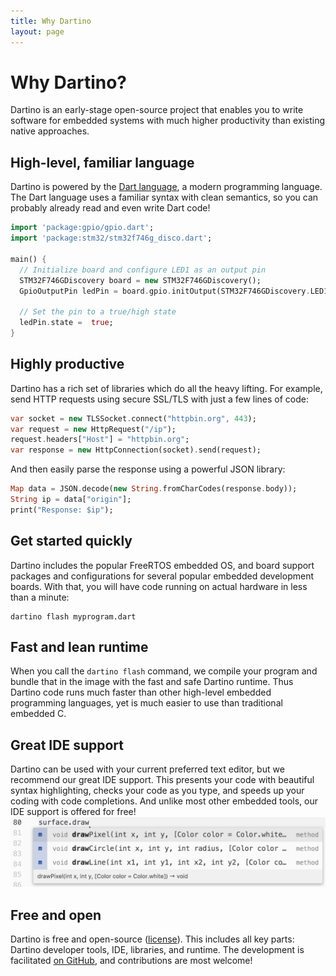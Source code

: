 ```yaml
---
title: Why Dartino
layout: page
---
```


<h1 class="why">Why Dartino?</h1>

Dartino is an early-stage open-source project that enables you to write
software for embedded systems with much higher productivity than existing native
approaches.

<h2 class="why">High-level, familiar language</h2>

Dartino is powered by the [Dart
language](https://www.dartlang.org/docs/dart-up-and-running/ch02.html), a modern
programming language. The Dart language uses a familiar syntax with clean
semantics, so you can probably already read and even write Dart code!

```dart
import 'package:gpio/gpio.dart';
import 'package:stm32/stm32f746g_disco.dart';

main() {
  // Initialize board and configure LED1 as an output pin
  STM32F746GDiscovery board = new STM32F746GDiscovery();
  GpioOutputPin ledPin = board.gpio.initOutput(STM32F746GDiscovery.LED1);

  // Set the pin to a true/high state
  ledPin.state =  true;
}
```

<h2 class="why">Highly productive</h2>

Dartino has a rich set of libraries which do all the heavy lifting. For
example, send HTTP requests using secure SSL/TLS with just a few lines of code:

```dart
var socket = new TLSSocket.connect("httpbin.org", 443);
var request = new HttpRequest("/ip");
request.headers["Host"] = "httpbin.org";
var response = new HttpConnection(socket).send(request);
```

And then easily parse the response using a powerful JSON library:

```dart
Map data = JSON.decode(new String.fromCharCodes(response.body));
String ip = data["origin"];
print("Response: $ip");
```

<h2 class="why">Get started quickly</h2>

Dartino includes the popular FreeRTOS embedded OS, and board support packages
and configurations for several popular embedded development boards. With that,
you will have code running on actual hardware in less than a minute:

```
dartino flash myprogram.dart
```

<h2 class="why">Fast and lean runtime</h2>

When you call the `dartino flash` command, we compile your program and bundle
that in the image with the fast and safe Dartino runtime. Thus Dartino code runs
much faster than other high-level embedded programming languages, yet is much
easier to use than traditional embedded C.

<h2 class="why">Great IDE support</h2>

Dartino can be used with your current preferred text editor, but we recommend
our great IDE support. This presents your code with beautiful syntax
highlighting, checks your code as you type, and speeds up your coding with code
completions. And unlike most other embedded tools, our IDE support is offered
for free!
![Code completion screenshot](/images/atom-code-completion.png)

<h2 class="why">Free and open</h2>

Dartino is free and open-source
([license](https://github.com/dartino/sdk/blob/master/LICENSE.md)). This
includes all key parts: Dartino developer tools, IDE, libraries, and runtime.
The development is facilitated [on GitHub](https://github.com/dartino/sdk), and
contributions are most welcome!
